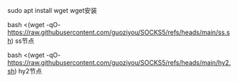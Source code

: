 sudo apt install wget   wget安装



bash <(wget -qO- https://raw.githubusercontent.com/guoziyou/SOCKS5/refs/heads/main/ss.sh)  ss节点




bash <(wget -qO- https://raw.githubusercontent.com/guoziyou/SOCKS5/refs/heads/main/hy2.sh)  hy2节点
